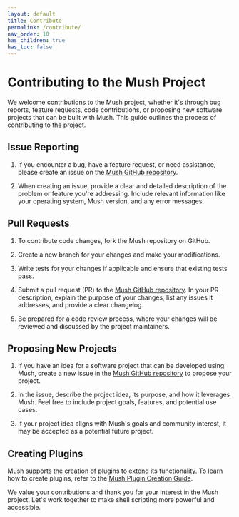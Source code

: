```yaml
---
layout: default
title: Contribute
permalink: /contribute/
nav_order: 10
has_children: true
has_toc: false
---
```


# Contributing to the Mush Project

We welcome contributions to the Mush project, whether it's through bug reports, feature requests, code contributions, or proposing new software projects that can be built with Mush. This guide outlines the process of contributing to the project.

## Issue Reporting

1. If you encounter a bug, have a feature request, or need assistance, please create an issue on the [Mush GitHub repository](https://github.com/javanile/mush/issues). 

2. When creating an issue, provide a clear and detailed description of the problem or feature you're addressing. Include relevant information like your operating system, Mush version, and any error messages.

## Pull Requests

1. To contribute code changes, fork the Mush repository on GitHub.

2. Create a new branch for your changes and make your modifications.

3. Write tests for your changes if applicable and ensure that existing tests pass.

4. Submit a pull request (PR) to the [Mush GitHub repository](https://github.com/javanile/mush). In your PR description, explain the purpose of your changes, list any issues it addresses, and provide a clear changelog.

5. Be prepared for a code review process, where your changes will be reviewed and discussed by the project maintainers.

## Proposing New Projects

1. If you have an idea for a software project that can be developed using Mush, create a new issue in the [Mush GitHub repository](https://github.com/javanile/mush/issues) to propose your project.

2. In the issue, describe the project idea, its purpose, and how it leverages Mush. Feel free to include project goals, features, and potential use cases.

3. If your project idea aligns with Mush's goals and community interest, it may be accepted as a potential future project.

## Creating Plugins

Mush supports the creation of plugins to extend its functionality. To learn how to create plugins, refer to the [Mush Plugin Creation Guide](/plugins/).

We value your contributions and thank you for your interest in the Mush project. Let's work together to make shell scripting more powerful and accessible.
